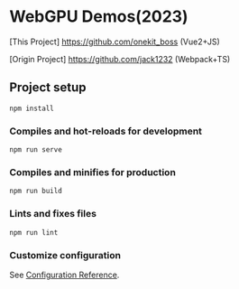 # WebGPU Demos(2023)

[This Project] https://github.com/onekit_boss (Vue2+JS)

[Origin Project] https://github.com/jack1232 (Webpack+TS)

## Project setup
```
npm install
```

### Compiles and hot-reloads for development
```
npm run serve
```

### Compiles and minifies for production
```
npm run build
```

### Lints and fixes files
```
npm run lint
```

### Customize configuration
See [Configuration Reference](https://cli.vuejs.org/config/).
